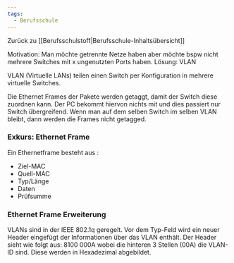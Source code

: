 ```yaml
---
tags:
  - Berufsschule
---
```

Zurück zu [[Berufsschulstoff|Berufsschule-Inhaltsübersicht]]

Motivation: Man möchte getrennte Netze haben aber möchte bspw nicht mehrere Switches mit x ungenutzten Ports haben.
Lösung: VLAN

VLAN (Virtuelle LANs) teilen einen Switch per Konfiguration in mehrere virtuelle Switches.

Die Ethernet Frames der Pakete werden getaggt, damit der Switch diese zuordnen kann. Der PC bekommt hiervon nichts mit und dies passiert nur Switch übergreifend. Wenn man auf dem selben Switch im selben VLAN bleibt, dann werden die Frames nicht getagged.
### Exkurs: Ethernet Frame

Ein Ethernetframe besteht aus :
- Ziel-MAC
- Quell-MAC
- Typ/Länge
- Daten
- Prüfsumme

### Ethernet Frame Erweiterung

VLANs sind in der IEEE 802.1q geregelt. Vor dem Typ-Feld wird ein neuer Header eingefügt der Informationen über das VLAN enthält. Der Header sieht wie folgt aus: 8100 000A wobei die hinteren 3 Stellen (00A) die VLAN-ID sind. Diese werden in Hexadezimal abgebildet.